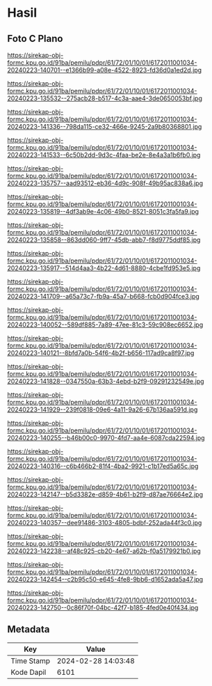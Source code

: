 # Hasil

## Foto C Plano

https://sirekap-obj-formc.kpu.go.id/91ba/pemilu/pdpr/61/72/01/10/01/6172011001034-20240223-140701--e1366b99-a08e-4522-8923-fd36d0a1ed2d.jpg

https://sirekap-obj-formc.kpu.go.id/91ba/pemilu/pdpr/61/72/01/10/01/6172011001034-20240223-135532--275acb28-b517-4c3a-aae4-3de0650053bf.jpg

https://sirekap-obj-formc.kpu.go.id/91ba/pemilu/pdpr/61/72/01/10/01/6172011001034-20240223-141336--798da115-ce32-466e-9245-2a9b80368801.jpg

https://sirekap-obj-formc.kpu.go.id/91ba/pemilu/pdpr/61/72/01/10/01/6172011001034-20240223-141533--6c50b2dd-9d3c-4faa-be2e-8e4a3a1b6fb0.jpg

https://sirekap-obj-formc.kpu.go.id/91ba/pemilu/pdpr/61/72/01/10/01/6172011001034-20240223-135757--aad93512-eb36-4d9c-908f-49b95ac838a6.jpg

https://sirekap-obj-formc.kpu.go.id/91ba/pemilu/pdpr/61/72/01/10/01/6172011001034-20240223-135819--4df3ab9e-4c06-49b0-8521-8051c3fa5fa9.jpg

https://sirekap-obj-formc.kpu.go.id/91ba/pemilu/pdpr/61/72/01/10/01/6172011001034-20240223-135858--863dd060-9ff7-45db-abb7-f8d9775ddf85.jpg

https://sirekap-obj-formc.kpu.go.id/91ba/pemilu/pdpr/61/72/01/10/01/6172011001034-20240223-135917--514d4aa3-4b22-4d61-8880-4cbe1fd953e5.jpg

https://sirekap-obj-formc.kpu.go.id/91ba/pemilu/pdpr/61/72/01/10/01/6172011001034-20240223-141709--a65a73c7-fb9a-45a7-b668-fcb0d904fce3.jpg

https://sirekap-obj-formc.kpu.go.id/91ba/pemilu/pdpr/61/72/01/10/01/6172011001034-20240223-140052--589df885-7a89-47ee-81c3-59c908ec6652.jpg

https://sirekap-obj-formc.kpu.go.id/91ba/pemilu/pdpr/61/72/01/10/01/6172011001034-20240223-140121--8bfd7a0b-54f6-4b2f-b656-117ad9ca8f97.jpg

https://sirekap-obj-formc.kpu.go.id/91ba/pemilu/pdpr/61/72/01/10/01/6172011001034-20240223-141828--0347550a-63b3-4ebd-b2f9-09291232549e.jpg

https://sirekap-obj-formc.kpu.go.id/91ba/pemilu/pdpr/61/72/01/10/01/6172011001034-20240223-141929--239f0818-09e6-4a11-9a26-67b136aa591d.jpg

https://sirekap-obj-formc.kpu.go.id/91ba/pemilu/pdpr/61/72/01/10/01/6172011001034-20240223-140255--b46b00c0-9970-4fd7-aa4e-6087cda22594.jpg

https://sirekap-obj-formc.kpu.go.id/91ba/pemilu/pdpr/61/72/01/10/01/6172011001034-20240223-140316--c6b466b2-81f4-4ba2-9921-c1b17ed5a65c.jpg

https://sirekap-obj-formc.kpu.go.id/91ba/pemilu/pdpr/61/72/01/10/01/6172011001034-20240223-142147--b5d3382e-d859-4b61-b2f9-d87ae76664e2.jpg

https://sirekap-obj-formc.kpu.go.id/91ba/pemilu/pdpr/61/72/01/10/01/6172011001034-20240223-140357--dee91486-3103-4805-bdbf-252ada44f3c0.jpg

https://sirekap-obj-formc.kpu.go.id/91ba/pemilu/pdpr/61/72/01/10/01/6172011001034-20240223-142238--af48c925-cb20-4e67-a62b-f0a5179921b0.jpg

https://sirekap-obj-formc.kpu.go.id/91ba/pemilu/pdpr/61/72/01/10/01/6172011001034-20240223-142454--c2b95c50-e645-4fe8-9bb6-d1652ada5a47.jpg

https://sirekap-obj-formc.kpu.go.id/91ba/pemilu/pdpr/61/72/01/10/01/6172011001034-20240223-142750--0c86f70f-04bc-42f7-b185-4fed0e40f434.jpg


## Metadata

| Key        | Value               |
| ---------- | ------------------- |
| Time Stamp | 2024-02-28 14:03:48 |
| Kode Dapil | 6101                |



